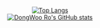<div <div align="center">  
 
[![Top Langs](https://github-readme-stats.vercel.app/api/top-langs/?username=dwro0121&layout=compact&theme=dracula)](github.com/dwro0121)   
 [![DongWoo Ro's GitHub stats](https://github-readme-stats.vercel.app/api?username=dwro0121&show_icons=true&theme=dracula&hide=issues,prs)](github.com/dwro0121) 
</div>
